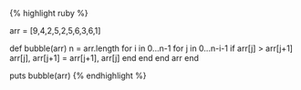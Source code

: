 {% highlight ruby %}

arr = [9,4,2,5,2,5,6,3,6,1]


def bubble(arr)
    n = arr.length
    for i in 0...n-1
        for j in 0...n-i-1
            if arr[j] > arr[j+1]
                arr[j], arr[j+1] = arr[j+1], arr[j]
            end
        end
    end
    arr
end

puts bubble(arr)
{% endhighlight %}

